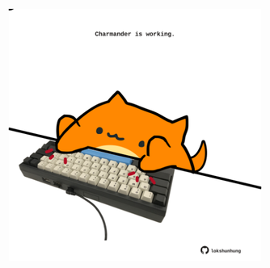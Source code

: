 <!-- built at 14/09/2025, 22:00:33 UTC -->
<p align="center">
  <img width="500" height="500" src="./ReadmeImage.svg">
</p>
